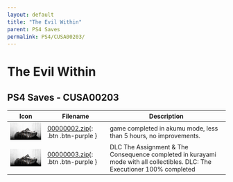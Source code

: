 ```yaml
---
layout: default
title: "The Evil Within"
parent: PS4 Saves
permalink: PS4/CUSA00203/
---
```

# The Evil Within

## PS4 Saves - CUSA00203

| Icon | Filename | Description |
|------|----------|-------------|
| ![The Evil Within](icon0.png) | [00000002.zip](00000002.zip){: .btn .btn-purple } | game completed in akumu mode, less than 5 hours, no improvements. |
| ![The Evil Within](icon0.png) | [00000003.zip](00000003.zip){: .btn .btn-purple } | DLC The Assignment & The Consequence completed in kurayami mode with all collectibles. DLC: The Executioner 100% completed |
